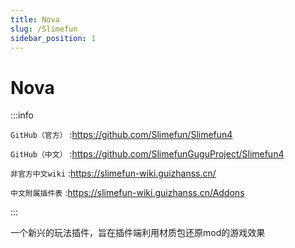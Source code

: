 ```yaml
---
title: Nova
slug: /Slimefun
sidebar_position: 1
---
```


# Nova

:::info

`GitHub（官方）` :https://github.com/Slimefun/Slimefun4

`GitHub（中文）` :https://github.com/SlimefunGuguProject/Slimefun4

`非官方中文wiki` :https://slimefun-wiki.guizhanss.cn/

`中文附属插件表` :https://slimefun-wiki.guizhanss.cn/Addons

:::

一个新兴的玩法插件，旨在插件端利用材质包还原mod的游戏效果


